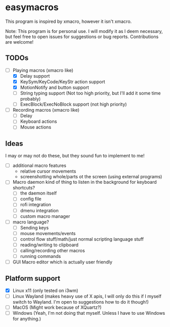 # easymacros

This program is inspired by xmacro, however it isn't xmacro.

Note: This program is for personal use. I will modify it as I deem necessary, but feel free to open issues for suggestions or bug reports. Contributions are welcome! 

## TODOs

- [ ] Playing macros (xmacro like)
  - [x] Delay support
  - [x] KeySym/KeyCode/KeyStr action support
  - [x] MotionNotify and button support
  - [ ] String typing support (Not too high priority, but I'll add it some time probably)
  - [ ] ExecBlock/ExecNoBlock support (not high priority)
- [ ] Recording macros (xmacro like)
  - [ ] Delay
  - [ ] Keyboard actions
  - [ ] Mouse actions

## Ideas

I may or may not do these, but they sound fun to implement to me!

- [ ] additional macro features
  - relative cursor movements
  - screenshotting whole/parts ot the screen (using external programs)
- [ ] Macro daemon kind of thing to listen in the background for keyboard shortcuts?
  - [ ] the daemon itself
  - [ ] config file
  - [ ] rofi integration
  - [ ] dmenu integration
  - [ ] custom macro manager
- [ ] macro language?
  - [ ] Sending keys
  - [ ] mouse movements/events
  - [ ] control flow stuff/math/just normal scripting language stuff
  - [ ] reading/writing to clipboard
  - [ ] calling/recording other macros
  - [ ] running commands
- [ ] GUI Macro editor which is actually user friendly

## Platform support

- [x] Linux x11 (only tested on i3wm)
- [ ] Linux Wayland (makes heavy use of X apis, I will only do this if I myself switch to Wayland. I'm open to suggestions how to do it though!)
- [ ] MacOS (Might work because of XQuartz?)
- [ ] Windows (Yeah, I'm not doing that myself. Unless I have to use Windows for anything.)